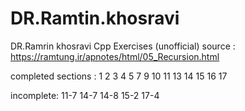 # DR.Ramtin.khosravi

DR.Ramrin khosravi Cpp Exercises (unofficial)
source : https://ramtung.ir/apnotes/html/05_Recursion.html

completed sections : 
1
2
3
4
5
7
9
10
11
13
14
15
16
17


incomplete: 
11-7 
14-7
14-8
15-2
17-4







